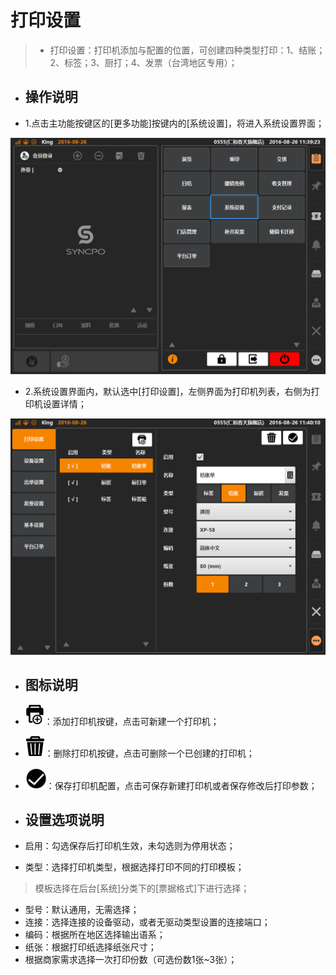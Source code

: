 # 打印设置  
> * 打印设置：打印机添加与配置的位置，可创建四种类型打印：1、结账；2、标签；3、厨打；4、发票（台湾地区专用）；  

* ## 操作说明
* 1.点击主功能按键区的[更多功能]按键内的[系统设置]，将进入系统设置界面；  

![](19.1打印设置.png)
  

* 2.系统设置界面内，默认选中[打印设置]，左侧界面为打印机列表，右侧为打印机设置详情；  

![](19.1打印设置-2.png)
  
* ## 图标说明
* ![](添加打印机icon.png)：添加打印机按键，点击可新建一个打印机；
* ![](删除打印机icon.png)：删除打印机按键，点击可删除一个已创建的打印机；
* ![](保存打印机icon.png)：保存打印机配置，点击可保存新建打印机或者保存修改后打印参数；  

* ## 设置选项说明
* 启用：勾选保存后打印机生效，未勾选则为停用状态；
* 类型：选择打印机类型，根据选择打印不同的打印模板；  
> 模板选择在后台[系统]分类下的[票据格式]下进行选择；  
* 型号：默认通用，无需选择；
* 连接：选择连接的设备驱动，或者无驱动类型设置的连接端口；
* 编码：根据所在地区选择输出语系；
* 纸张：根据打印纸选择纸张尺寸；
* 根据商家需求选择一次打印份数（可选份数1张~3张）；

  
  

